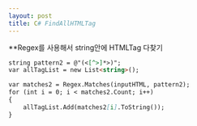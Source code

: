 ```yaml
---
layout: post
title: C# FindAllHTMLTag
---
```

	
**Regex를 사용해서 string안에 HTMLTag 다찾기 

```markdown
string pattern2 = @"(<[^>]*>)";
var allTagList = new List<string>();

var matches2 = Regex.Matches(inputHTML, pattern2);
for (int i = 0; i < matches2.Count; i++)
{
    allTagList.Add(matches2[i].ToString());
}
```
